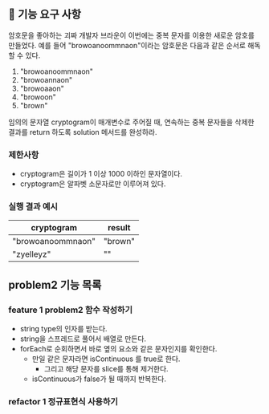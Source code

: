## 🚀 기능 요구 사항

암호문을 좋아하는 괴짜 개발자 브라운이 이번에는 중복 문자를 이용한 새로운 암호를 만들었다. 예를 들어 "browoanoommnaon"이라는 암호문은 다음과 같은 순서로 해독할 수 있다.

1. "browoanoommnaon"
2. "browoannaon"
3. "browoaaon"
4. "browoon"
5. "brown"

임의의 문자열 cryptogram이 매개변수로 주어질 때, 연속하는 중복 문자들을 삭제한 결과를 return 하도록 solution 메서드를 완성하라.

### 제한사항

- cryptogram은 길이가 1 이상 1000 이하인 문자열이다.
- cryptogram은 알파벳 소문자로만 이루어져 있다.

### 실행 결과 예시

| cryptogram        | result  |
| ----------------- | ------- |
| "browoanoommnaon" | "brown" |
| "zyelleyz"        | ""      |

## problem2 기능 목록

### feature 1 problem2 함수 작성하기

- string type의 인자를 받는다.
- string을 스프레드로 풀어서 배열로 만든다.
- forEach로 순회하면서 바로 옆의 요소와 같은 문자인지를 확인한다.
  - 만일 같은 문자라면 isContinuous 를 true로 한다.
    - 그리고 해당 문자를 slice를 통해 제거한다.
  - isContinuous가 false가 될 때까지 반복한다.

### refactor 1 정규표현식 사용하기
